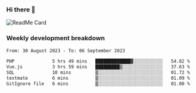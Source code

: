 ### Hi there 👋

<!--
**itzcy/itzcy** is a ✨ _special_ ✨ repository because its `README.md` (this file) appears on your GitHub profile.

Here are some ideas to get you started:

- 🔭 I’m currently working on ...
- 🌱 I’m currently learning ...
- 👯 I’m looking to collaborate on ...
- 🤔 I’m looking for help with ...
- 💬 Ask me about ...
- 📫 How to reach me: ...
- 😄 Pronouns: ...
- ⚡ Fun fact: ...
-->
![ReadMe Card](https://github-readme-stats.vercel.app/api?username=itzcy&show_icons=true&title_color=2d3198&icon_color=797cb8&text_color=24292e&bg_color=f6f8fa)

### Weekly development breakdown
<!--START_SECTION:waka-->

```txt
From: 30 August 2023 - To: 06 September 2023

PHP              5 hrs 49 mins   █████████████▓░░░░░░░░░░░   54.82 %
Vue.js           3 hrs 59 mins   █████████▒░░░░░░░░░░░░░░░   37.63 %
SQL              10 mins         ▒░░░░░░░░░░░░░░░░░░░░░░░░   01.72 %
textmate         6 mins          ▒░░░░░░░░░░░░░░░░░░░░░░░░   01.09 %
GitIgnore file   6 mins          ▒░░░░░░░░░░░░░░░░░░░░░░░░   01.00 %
```

<!--END_SECTION:waka-->
